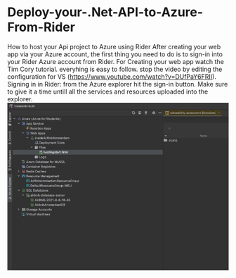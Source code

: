 # Deploy-your-.Net-API-to-Azure-From-Rider
How to host your Api project to Azure using Rider
After creating your web app via your Azure account, the first thing you need to do is to sign-in into your Rider Azure account from Rider.
For Creating your web app watch the Tim Cory tutorial. everyhing is easy to follow. stop the video by editing the configuration for VS (https://www.youtube.com/watch?v=DUfPaY6FRII).
Signing in in Rider: 
from the Azure explorer hit the sign-in button. Make sure to give it a time untill all the services and resources uploaded into the explorer. 
![](./AzureExplorer.png?raw=true)



